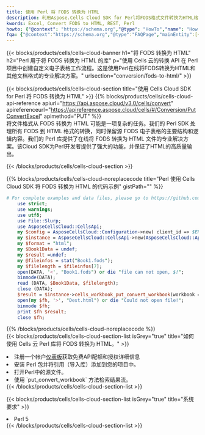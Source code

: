 ```yaml
---
title: 使用 Perl 将 FODS 转换为 HTML
description: 利用Aspose.Cells Cloud SDK for Perl将FODS格式文件转换为HTML格式文件。
kwords: Excel, Convert FODS to HTML, REST, Perl
howto: {"@context": "https://schema.org","@type": "HowTo","name": "How to convert FODS to HTML using the Cells Cloud Perl library.","description": "How to convert FODS to HTML using the Cells Cloud Perl library.","image": {"@type": "ImageObject"},"url": "/perl/conversion/fods-to-html/","step": [{ "@type": "HowToStep","name": "How to convert FODS to HTML using the Cells Cloud Perl library. step 1", "image": {"@type": "ImageObject",},"url": "/perl/conversion/fods-to-html/","text": "Register an account at <a href='https://dashboard.aspose.cloud/'>Dashboard</a> to get free API quota & authorization details",},{ "@type": "HowToStep","name": "How to convert FODS to HTML using the Cells Cloud Perl library. step 1", "image": {"@type": "ImageObject",},"url": "/perl/conversion/fods-to-html/","text": "Install Perl package and add the reference (import the library) to your project.",},{ "@type": "HowToStep","name": "How to convert FODS to HTML using the Cells Cloud Perl library. step 1", "image": {"@type": "ImageObject",},"url": "/perl/conversion/fods-to-html/","text": "Open the source file in Perl.",},{ "@type": "HowToStep","name": "How to convert FODS to HTML using the Cells Cloud Perl library. step 1", "image": {"@type": "ImageObject",},"url": "/perl/conversion/fods-to-html/","text": "Use the `put_convert_workbook` method to retrieve the resulting stream.",}, ],"supply": {"@type": "HowToSupply","name": "document"},"tool": [{"@type": "HowToTool","name": "VIM, Visual Studio Code, Eclipse"},{"@type": "HowToTool","name": "Aspose Cells"}],"totalTime": "PT6M"}
fqa: {"@context":"https://schema.org","@type":"FAQPage","mainEntity":[{"@type":"Question","name":"Why convert file formats in C# using REST API?","acceptedAnswer":{"@type":"Answer","text":"Documents are encoded in many ways, and some files may be incompatible with the software you use. To open and read such files, just convert them to appropriate file formats.<br/><ol><li>Install .NET SDK and add the reference (import the library) to your project.</li><li>Open the source file in C# using REST API.</li><li>Call the PutConvertWorkbookRequest() method, passing an output filename with required extension.</li><li>Get the result of conversion as a separate file.</li></ol>"}},{"@type":"Question","name":"What file formats can I convert with your C# library?","acceptedAnswer":{"@type":"Answer","text":"We support a variety of file formats for conversion using .NET library, including XLSX, Excel, xls , PDF, CSV, HTML, Markdown, XML, PNG, JPG, TIFF, Json, TXT and many more."}},{"@type":"Question","name":"What is the maximum allowed file size for conversion using this .NET library?","acceptedAnswer":{"@type":"Answer","text":"There are no file size limits for format conversions using .NET library."}}]}
---
```

{{< blocks/products/cells/cells-cloud-banner h1="将 FODS 转换为 HTML" h2="Perl 用于将 FODS 转换为 HTML 的库" p="使用 Cells 云的转换 API 在 Perl 项目中创建自定义电子表格工作流程。这是使用Perl在线将FODS转换为HTML和其他文档格式的专业解决方案。" urlsection="conversion/fods-to-html/" >}}

{{< blocks/products/cells/cells-cloud-section title="使用 Cells Cloud SDK for Perl 将 FODS 转换为 HTML" >}}
{{% blocks/products/cells/cells-cloud-api-reference apiurl="https://api.aspose.cloud/v3.0/cells/convert" apireferenceurl="https://apireference.aspose.cloud/cells/#/Conversion/PutConvertExcel" apimethod="PUT" %}}
<br/>
将文件格式从 FODS 转换为 HTML 可能是一项复杂的任务。我们的 Perl SDK 处理所有 FODS 到 HTML 格式的转换，同时保留源 FODS 电子表格的主要结构和逻辑内容。我们的 Perl 库提供了在线将 FODS 转换为 HTML 文件的专业解决方案。该Cloud SDK为Perl开发者提供了强大的功能，并保证了HTML的高质量输出。

{{< /blocks/products/cells/cells-cloud-section >}}

{{% blocks/products/cells/cells-cloud-noreplacecode title="Perl 使用 Cells Cloud SDK 将 FODS 转换为 HTML 的代码示例" gistPath="" %}}
 
```perl
# For complete examples and data files, please go to https://github.com/aspose-cells-cloud/aspose-cells-cloud-perl/
    use strict;
    use warnings;
    use utf8; 
    use File::Slurp;
    use AsposeCellsCloud::CellsApi;
    my $config = AsposeCellsCloud::Configuration->new( client_id => $ENV{'ProductClientId'}, client_secret => $ENV{'ProductClientSecret'});
    my $instance = AsposeCellsCloud::CellsApi->new(AsposeCellsCloud::ApiClient->new( $config));
    my $format = "html";
    my $Book1Data = undef;
    my $result =undef;
    my @fileinfos = stat("Book1.fods");
    my $filelength = $fileinfos[7];
    open(DATA, '<', "Book1.fods") or die "file can not open, $!";
    binmode(DATA);
    read (DATA, $Book1Data, $filelength);
    close (DATA); 
    $result = $instance->cells_workbook_put_convert_workbook(workbook => $Book1Data, format => $format);
    open(my $fh, '>', "Dest.html") or die "Could not open file!";
    binmode $fh;
    print $fh $result;
    close $fh;
```
 
{{% /blocks/products/cells/cells-cloud-noreplacecode %}}
<br/>
{{< blocks/products/cells/cells-cloud-section-list isGrey="true" title="如何使用 Cells 云 Perl 库将 FODS 转换为 HTML。" >}}
<li>注册一个帐户<a href="https://dashboard.aspose.cloud/">仪表板</a>获取免费API配额和授权详细信息</li>
<li>安装 Perl 包并将引用（导入库）添加到您的项目中。</li>
<li>打开Perl中的源文件。</li>
<li>使用 `put_convert_workbook` 方法检索结果流。</li>
{{< /blocks/products/cells/cells-cloud-section-list >}}

{{< blocks/products/cells/cells-cloud-section-list isGrey="true" title="系统要求" >}}
<li>Perl 5</li>
{{< /blocks/products/cells/cells-cloud-section-list >}}
